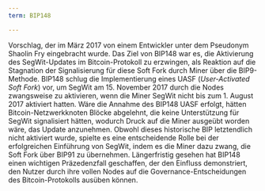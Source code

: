 ```yaml
---
term: BIP148

---
```

Vorschlag, der im März 2017 von einem Entwickler unter dem Pseudonym Shaolin Fry eingebracht wurde. Das Ziel von BIP148 war es, die Aktivierung des SegWit-Updates im Bitcoin-Protokoll zu erzwingen, als Reaktion auf die Stagnation der Signalisierung für diese Soft Fork durch Miner über die BIP9-Methode. BIP148 schlug die Implementierung eines UASF (*User-Activated Soft Fork*) vor, um SegWit am 15. November 2017 durch die Nodes zwangsweise zu aktivieren, wenn die Miner SegWit nicht bis zum 1. August 2017 aktiviert hatten. Wäre die Annahme des BIP148 UASF erfolgt, hätten Bitcoin-Netzwerkknoten Blöcke abgelehnt, die keine Unterstützung für SegWit signalisiert hätten, wodurch Druck auf die Miner ausgeübt worden wäre, das Update anzunehmen. Obwohl dieses historische BIP letztendlich nicht aktiviert wurde, spielte es eine entscheidende Rolle bei der erfolgreichen Einführung von SegWit, indem es die Miner dazu zwang, die Soft Fork über BIP91 zu übernehmen. Längerfristig gesehen hat BIP148 einen wichtigen Präzedenzfall geschaffen, der den Einfluss demonstriert, den Nutzer durch ihre vollen Nodes auf die Governance-Entscheidungen des Bitcoin-Protokolls ausüben können.